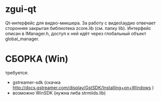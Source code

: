 zgui-qt
=======
Qt-интерфейс для видео-микшера.
За работу с видео\аудио отвечает сторонняя закрытая библиотека zcore.lib (см. папку lib).
Интерфейс описан в IManager.h, доступ к ней идёт через глобальный объект global_manager.


СБОРКА (Win)
=============
требуется:
- gstreamer-sdk (скачка http://docs.gstreamer.com/display/GstSDK/Installing+on+Windows )
- возможно WinSDK (нужна либа strmiids.lib)



